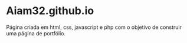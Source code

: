 # Aiam32.github.io

Página criada em html, css, javascript e php com o objetivo de construir uma página de portfólio.
